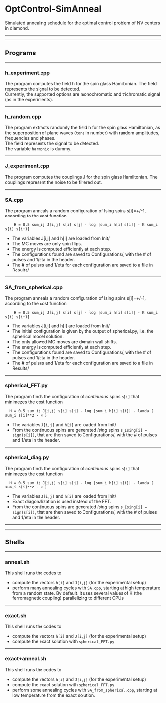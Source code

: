 # OptControl-SimAnneal

Simulated annealing schedule for the optimal control problem of NV centers in diamond.


---
---
## Programs

---
### h\_experiment.cpp

The program computes the field h for the spin glass Hamiltonian. The field represents the signal to be detected.  
Currently, the supported options are monochromatic and trichromatic signal (as in the experiments).


---
### h\_random.cpp

The program extracts randomly the field h for the spin glass Hamiltonian, as the superposition of plane waves (`tone` in number) with random amplitudes, frequencies and phases.  
The field represents the signal to be detected.  
The variable `harmonic` is dummy.


---
### J\_experiment.cpp

The program computes the couplings J for the spin glass Hamiltonian. The couplings represent the noise to be filtered out.


---
### SA.cpp

The program anneals a random configuration of Ising spins s[i]=+/-1, according to the cost function

        H = 0.5 sum_ij J[i,j] s[i] s[j] - log |sum_i h[i] s[i]| - K sum_i s[i] s[i+1]

- The variables J[i,j] and h[i] are loaded from Init/
- The MC moves are only spin flips.
- The energy is computed efficiently at each step.
- The configurations found are saved to Configurations/, with the # of pulses and 1/eta in the header.
- The # of pulses and 1/eta for each configuration are saved to a file in Results/


---
### SA\_from\_spherical.cpp

The program anneals a random configuration of Ising spins s[i]=+/-1, according to the cost function

        H = 0.5 sum_ij J[i,j] s[i] s[j] - log |sum_i h[i] s[i]| - K sum_i s[i] s[i+1]

- The variables J[i,j] and h[i] are loaded from Init/
- The initial configuration is given by the output of spherical.py, i.e. the spherical model solution.
- The only allowed MC moves are domain wall shifts.
- The energy is computed efficiently at each step.
- The configurations found are saved to Configurations/, with the # of pulses and 1/eta in the header.
- The # of pulses and 1/eta for each configuration are saved to a file in Results/


---
### spherical\_FFT.py

The program finds the configuration of _continuous_ spins `s[i]` that minimezes the cost function
   
      H = 0.5 sum_ij J[i,j] s[i] s[j] - log |sum_i h[i] s[i]| - lamda ( sum_i s[i]**2 - N )

- The variables `J[i,j]` and `h[i]` are loaded from Init/
- From the continuous spins are generated _Ising_ spins `s_Ising[i] = sign(s[i])`, that are then saved to Configurations/, with the # of pulses and 1/eta in the header.


---
### spherical\_diag.py

The program finds the configuration of _continuous_ spins `s[i]` that minimezes the cost function
   
      H = 0.5 sum_ij J[i,j] s[i] s[j] - log |sum_i h[i] s[i]| - lamda ( sum_i s[i]**2 - N )

- The variables `J[i,j]` and `h[i]` are loaded from Init/
- Exact diagonalization is used instead of the FFT.
- From the continuous spins are generated _Ising_ spins `s_Ising[i] = sign(s[i])`, that are then saved to Configurations/, with the # of pulses and 1/eta in the header.


---
---
## Shells

---
### anneal.sh

This shell runs the codes to

- compute the vectors `h[i]` and `J[i,j]` (for the experimental setup)
- perform many annealing cycles with `SA.cpp`, starting at high temperature from a random state. By default, it uses several values of K (the ferromagnetic coupling) parallelizing to different CPUs.


---
### exact.sh

This shell runs the codes to

- compute the vectors `h[i]` and `J[i,j]` (for the experimental setup)
- compute the exact solution with `spherical_FFT.py`


---
### exact+anneal.sh

This shell runs the codes to

- compute the vectors `h[i]` and `J[i,j]` (for the experimental setup)
- compute the exact solution with `spherical_FFT.py`
- perform some annealing cycles with `SA_from_spherical.cpp`, starting at low temperature from the exact solution.











